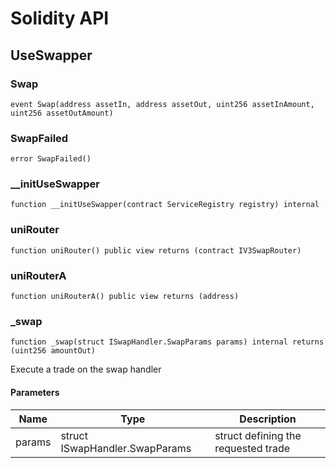 # Solidity API

## UseSwapper

### Swap

```solidity
event Swap(address assetIn, address assetOut, uint256 assetInAmount, uint256 assetOutAmount)
```

### SwapFailed

```solidity
error SwapFailed()
```

### __initUseSwapper

```solidity
function __initUseSwapper(contract ServiceRegistry registry) internal
```

### uniRouter

```solidity
function uniRouter() public view returns (contract IV3SwapRouter)
```

### uniRouterA

```solidity
function uniRouterA() public view returns (address)
```

### _swap

```solidity
function _swap(struct ISwapHandler.SwapParams params) internal returns (uint256 amountOut)
```

Execute a trade on the swap handler

#### Parameters

| Name | Type | Description |
| ---- | ---- | ----------- |
| params | struct ISwapHandler.SwapParams | struct defining the requested trade |

